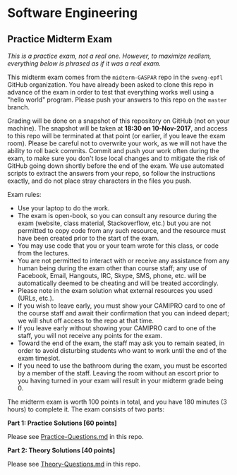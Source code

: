 # Software Engineering
## Practice Midterm Exam 

_This is a practice exam, not a real one. However, to maximize realism, everything below is phrased as if it was a real exam._

This midterm exam comes from the `midterm-GASPAR` repo in the `sweng-epfl` GitHub organization.
You have already been asked to clone this repo in advance of the exam in order to test that everything works well using a "hello world" program. Please push your answers to this repo on the `master` branch. 


Grading will be done on a snapshot of this repository on GitHub (not on your machine). The snapshot will be taken at **18:30 on 10-Nov-2017**, and access to this repo will be terminated at that point (or earlier, if you leave the exam room). Please be careful not to overwrite your work, as we will not have the ability to roll back commits. Commit and push your work often during the exam, to make sure you don't lose local changes and to mitigate the risk of GitHub going down shortly before the end of the exam. We use automated scripts to extract the answers from your repo, so follow the instructions exactly, and do not place stray characters in the files you push.


Exam rules:
- Use your laptop to do the work.
- The exam is open-book, so you can consult any resource during the exam (website, class material, Stackoverflow, etc.) but you are not permitted to copy code from any such resource, and the resource must have been created prior to the start of the exam.
- You may use code that you or your team wrote for this class, or code from the lectures.
- You are not permitted to interact with or receive any assistance from any human being during the exam other than course staff; any use of Facebook, Email, Hangouts, IRC, Skype, SMS, phone, etc. will be automatically deemed to be cheating and will be treated accordingly.
- Please note in the exam solution what external resources you used (URLs, etc.).
- If you wish to leave early, you must show your CAMIPRO card to one of the course staff and await their confirmation that you can indeed depart; we will shut off access to the repo at that time.
- If you leave early without showing your CAMIPRO card to one of the staff, you will not receive any points for the exam.
- Toward the end of the exam, the staff may ask you to remain seated, in order to avoid disturbing students who want to work until the end of the exam timeslot.
- If you need to use the bathroom during the exam, you must be escorted by a member of the staff. Leaving the room without an escort prior to you having turned in your exam will result in your midterm grade being 0.


The midterm exam is worth 100 points in total, and you have 180 minutes (3 hours) to complete it. The exam consists of two parts:

**Part 1: Practice Solutions [60 points]**

Please see [Practice-Questions.md](Practice-Questions.md) in this repo.

**Part 2: Theory Solutions [40 points]**

Please see [Theory-Questions.md](Theory-Questions.md) in this repo.
